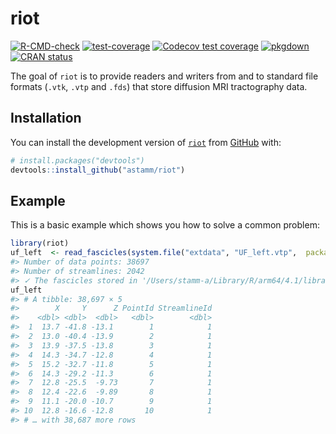 
<!-- README.md is generated from README.Rmd. Please edit that file -->

# riot

<!-- badges: start -->

[![R-CMD-check](https://github.com/astamm/riot/workflows/R-CMD-check/badge.svg)](https://github.com/astamm/riot/actions)
[![test-coverage](https://github.com/astamm/riot/workflows/test-coverage/badge.svg)](https://github.com/astamm/riot/actions)
[![Codecov test
coverage](https://codecov.io/gh/astamm/riot/branch/master/graph/badge.svg)](https://app.codecov.io/gh/astamm/riot?branch=master)
[![pkgdown](https://github.com/astamm/riot/workflows/pkgdown/badge.svg)](https://github.com/astamm/riot/actions)
[![CRAN
status](https://www.r-pkg.org/badges/version/riot)](https://CRAN.R-project.org/package=riot)
<!-- badges: end -->

The goal of `riot` is to provide readers and writers from and to
standard file formats (`.vtk`, `.vtp` and `.fds`) that store diffusion
MRI tractography data.

## Installation

You can install the development version of
[`riot`](https://astamm.github.io/riot/) from
[GitHub](https://github.com/) with:

``` r
# install.packages("devtools")
devtools::install_github("astamm/riot")
```

## Example

This is a basic example which shows you how to solve a common problem:

``` r
library(riot)
uf_left  <- read_fascicles(system.file("extdata", "UF_left.vtp",  package = "riot"))
#> Number of data points: 38697
#> Number of streamlines: 2042
#> ✓ The fascicles stored in '/Users/stamm-a/Library/R/arm64/4.1/library/riot/extdata/UF_left.vtp' have been successfully imported.
uf_left
#> # A tibble: 38,697 × 5
#>        X     Y      Z PointId StreamlineId
#>    <dbl> <dbl>  <dbl>   <dbl>        <dbl>
#>  1  13.7 -41.8 -13.1        1            1
#>  2  13.0 -40.4 -13.9        2            1
#>  3  13.9 -37.5 -13.8        3            1
#>  4  14.3 -34.7 -12.8        4            1
#>  5  15.2 -32.7 -11.8        5            1
#>  6  14.3 -29.2 -11.3        6            1
#>  7  12.8 -25.5  -9.73       7            1
#>  8  12.4 -22.6  -9.89       8            1
#>  9  11.1 -20.0 -10.7        9            1
#> 10  12.8 -16.6 -12.8       10            1
#> # … with 38,687 more rows
```

